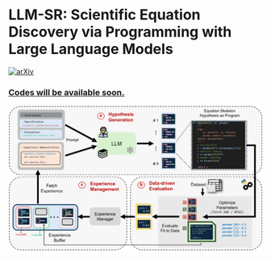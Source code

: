 # LLM-SR: Scientific Equation Discovery via Programming with Large Language Models

[![arXiv](https://img.shields.io/badge/arXiv-2404.18400-b31b1b.svg)](https://arxiv.org/abs/...)


### <ins>Codes will be available soon.



![LLMSR-viz](./LLMSR.jpg)
